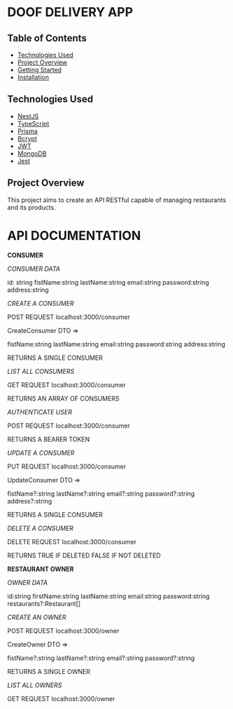 # DOOF DELIVERY APP

## Table of Contents

- [Technologies Used](#technologies-used)
- [Project Overview](#project-overview)
- [Getting Started](#getting-started)
- [Installation](#installation)

## Technologies Used

- [NestJS](https://nestjs.com/)
- [TypeScript](https://www.typescriptlang.org/)
- [Prisma](https://www.prisma.io/)
- [Bcrypt](https://www.npmjs.com/package/bcrypt)
- [JWT](https://jwt.io/)
- [MongoDB](https://www.mongodb.com/)
- [Jest](https://jestjs.io/)

## Project Overview

This project aims to create an API RESTful capable of managing restaurants and its products.

# API DOCUMENTATION

**CONSUMER**

<!-- NO AUTHENTICATION -->

_CONSUMER DATA_

id: string
fistName:string
lastName:string
email:string
password:string
address:string

_CREATE A CONSUMER_

POST REQUEST
localhost:3000/consumer

CreateConsumer DTO =>

fistName:string
lastName:string
email:string
password:string
address:string

RETURNS A SINGLE CONSUMER

_LIST ALL CONSUMERS_

GET REQUEST
localhost:3000/consumer

RETURNS AN ARRAY OF CONSUMERS

_AUTHENTICATE USER_

POST REQUEST
localhost:3000/consumer

RETURNS A BEARER TOKEN

<!-- AUTHENTICATION NEEDED -->

_UPDATE A CONSUMER_

PUT REQUEST
localhost:3000/consumer

UpdateConsumer DTO =>

fistName?:string
lastName?:string
email?:string
password?:string
address?:string

RETURNS A SINGLE CONSUMER

_DELETE A CONSUMER_

DELETE REQUEST
localhost:3000/consumer

RETURNS
TRUE IF DELETED
FALSE IF NOT DELETED

**RESTAURANT OWNER**

_OWNER DATA_

id:string
firstName:string
lastName:string
email:string
password:string
restaurants?:Restaurant[]

_CREATE AN OWNER_

POST REQUEST
localhost:3000/owner

CreateOwner DTO =>

fistName?:string
lastName?:string
email?:string
password?:string

RETURNS A SINGLE OWNER

_LIST ALL OWNERS_

GET REQUEST
localhost:3000/owner
